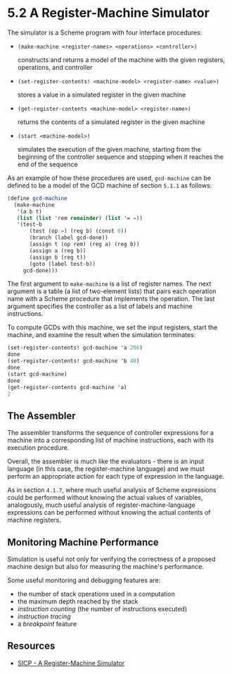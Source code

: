 # 5.2 A Register-Machine Simulator

The simulator is a Scheme program with four interface procedures:

- `(make-machine <register-names> <operations> <controller>)`

  constructs and returns a model of the machine with the given registers, operations, and controller

- `(set-register-contents! <machine-model> <register-name> <value>)`

  stores a value in a simulated register in the given machine

- `(get-register-contents <machine-model> <register-name>)`

  returns the contents of a simulated register in the given machine

- `(start <machine-model>)`

  simulates the execution of the given machine, starting from the beginning of the controller sequence and stopping when it reaches the end of the sequence

As an example of how these procedures are used, `gcd-machine` can be defined to be a model of the GCD machine of section `5.1.1` as follows:

```scheme
(define gcd-machine
  (make-machine
   '(a b t)
   (list (list 'rem remainder) (list '= =))
   '(test-b
       (test (op =) (reg b) (const 0))
       (branch (label gcd-done))
       (assign t (op rem) (reg a) (reg b))
       (assign a (reg b))
       (assign b (reg t))
       (goto (label test-b))
     gcd-done)))
```

The first argument to `make-machine` is a list of register names. The next argument is a table (a list of two-element lists) that pairs each operation name with a Scheme procedure that implements the operation. The last argument specifies the controller as a list of labels and machine instructions.

To compute GCDs with this machine, we set the input registers, start the machine, and examine the result when the simulation terminates:

```scheme
(set-register-contents! gcd-machine 'a 206)
done
(set-register-contents! gcd-machine 'b 40)
done
(start gcd-machine)
done
(get-register-contents gcd-machine 'a)
2
```

## The Assembler

The assembler transforms the sequence of controller expressions for a machine into a corresponding list of machine instructions, each with its execution procedure.

Overall, the assembler is much like the evaluators - there is an input language (in this case, the register-machine language) and we must perform an appropriate action for each type of expression in the language.

As in section `4.1.7`, where much useful analysis of Scheme expressions could be performed without knowing the actual values of variables, analogously, much useful analysis of register-machine-language expressions can be performed without knowing the actual contents of machine registers.

## Monitoring Machine Performance

Simulation is useful not only for verifying the correctness of a proposed machine design but also for measuring the machine's performance.

Some useful monitoring and debugging features are:
- the number of stack operations used in a computation
- the maximum depth reached by the stack
- _instruction counting_ (the number of instructions executed)
- _instruction tracing_
- a _breakpoint_ feature

## Resources

- [SICP - A Register-Machine Simulator](https://mitpress.mit.edu/sites/default/files/sicp/full-text/book/book-Z-H-32.html)
